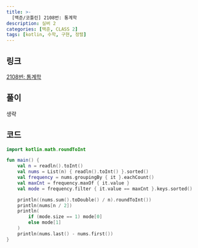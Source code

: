 ```yaml
---
title: >-
  [백준/코틀린] 2108번: 통계학
description: 실버 2
categories: [백준, CLASS 2]
tags: [kotlin, 수학, 구현, 정렬]
---
```


## 링크
[2108번: 통계학](https://www.acmicpc.net/problem/2108)

## 풀이
생략

## 코드
```kotlin
import kotlin.math.roundToInt

fun main() {
    val n = readln().toInt()
    val nums = List(n) { readln().toInt() }.sorted()
    val frequency = nums.groupingBy { it }.eachCount()
    val maxCnt = frequency.maxOf { it.value }
    val mode = frequency.filter { it.value == maxCnt }.keys.sorted()

    println((nums.sum().toDouble() / n).roundToInt())
    println(nums[n / 2])
    println(
        if (mode.size == 1) mode[0]
        else mode[1]
    )
    println(nums.last() - nums.first())
}

```
